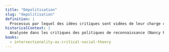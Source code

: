 ```yaml
---
title: "Dépolitisation"
slug: "depolitisation"
definition: |
  Processus par lequel des idées critiques sont vidées de leur charge contestataire et intégrées dans les structures dominantes sans remise en cause de celles-ci.
historicalContext: |
  Analysée dans les critiques des politiques de reconnaissance (Nancy Fraser) et de diversité institutionnelle (Sara Ahmed), la dépolitisation accompagne souvent la professionnalisation de concepts issus des luttes sociales.
books:
  - intersectionality-as-critical-social-theory
---
```

